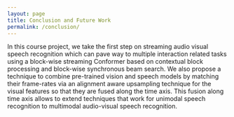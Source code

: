 ```yaml
---
layout: page
title: Conclusion and Future Work
permalink: /conclusion/
---
```


In this course project, we take the first step on streaming audio visual speech recognition which can pave way to multiple interaction related tasks using a block-wise streaming Conformer based on contextual block processing and block-wise synchronous beam search. We also propose a technique to combine pre-trained vision and speech models by matching their frame-rates via an alignment aware upsampling technique for the visual features so that they are fused along the time axis. This fusion along time axis allows to extend techniques that work for unimodal speech recognition to multimodal audio-visual speech recognition. 